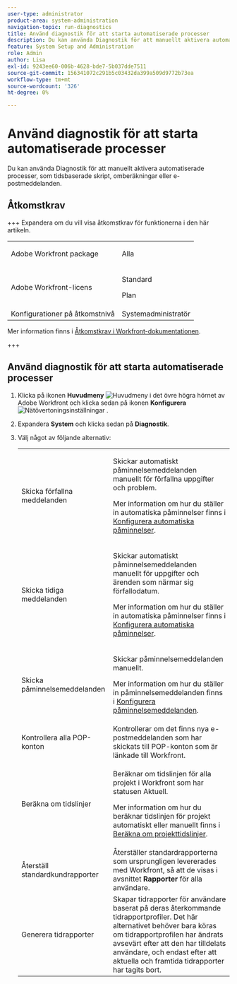 ```yaml
---
user-type: administrator
product-area: system-administration
navigation-topic: run-diagnostics
title: Använd diagnostik för att starta automatiserade processer
description: Du kan använda Diagnostik för att manuellt aktivera automatiserade processer, som tidsbaserade skript, omberäkningar eller e-postmeddelanden.
feature: System Setup and Administration
role: Admin
author: Lisa
exl-id: 9243ee60-006b-4628-bde7-5b037dde7511
source-git-commit: 156341072c291b5c03432da399a509d9772b73ea
workflow-type: tm+mt
source-wordcount: '326'
ht-degree: 0%

---
```


# Använd diagnostik för att starta automatiserade processer

<!--
<p data-mc-conditions="QuicksilverOrClassic.Draft mode">**DON'T DELETE, DRAFT OR HIDE THIS ARTICLE. IT IS LINKED TO THE PRODUCT, THROUGH THE CONTEXT SENSITIVE HELP LINKS. **</p>
-->

Du kan använda Diagnostik för att manuellt aktivera automatiserade processer, som tidsbaserade skript, omberäkningar eller e-postmeddelanden.

## Åtkomstkrav

+++ Expandera om du vill visa åtkomstkrav för funktionerna i den här artikeln.

<table style="table-layout:auto"> 
 <col> 
 <col> 
 <tbody> 
  <tr> 
   <td>Adobe Workfront package</td> 
   <td><p>Alla</p></td> 
  </tr> 
  <tr> 
   <td>Adobe Workfront-licens</td> 
   <td><p>Standard</p>
       <p>Plan</p></td>
  </tr> 
  <tr> 
   <td>Konfigurationer på åtkomstnivå</td> 
   <td>Systemadministratör</td> 
  </tr> 
 </tbody> 
</table>

Mer information finns i [Åtkomstkrav i Workfront-dokumentationen](/help/quicksilver/administration-and-setup/add-users/access-levels-and-object-permissions/access-level-requirements-in-documentation.md).

+++

## Använd diagnostik för att starta automatiserade processer

1. Klicka på ikonen **Huvudmeny** ![Huvudmeny](assets/main-menu-icon.png) i det övre högra hörnet av Adobe Workfront och klicka sedan på ikonen **Konfigurera** ![Nätövertoningsinställningar](assets/gear-icon-settings.png) .

1. Expandera **System** och klicka sedan på **Diagnostik**.
1. Välj något av följande alternativ:

   <table style="table-layout:auto"> 
    <col> 
    <col> 
    <tbody> 
     <tr> 
      <td role="rowheader">Skicka förfallna meddelanden</td> 
      <td> <p>Skickar automatiskt påminnelsemeddelanden manuellt för förfallna uppgifter och problem. </p> <p>Mer information om hur du ställer in automatiska påminnelser finns i <a href="../../../administration-and-setup/manage-workfront/emails/setting-up-automatic-reminders.md" class="MCXref xref">Konfigurera automatiska påminnelser</a>.</p> </td> 
     </tr> 
     <tr> 
      <td role="rowheader">Skicka tidiga meddelanden</td> 
      <td> <p>Skickar automatiskt påminnelsemeddelanden manuellt för uppgifter och ärenden som närmar sig förfallodatum.</p> <p>Mer information om hur du ställer in automatiska påminnelser finns i <a href="../../../administration-and-setup/manage-workfront/emails/setting-up-automatic-reminders.md" class="MCXref xref">Konfigurera automatiska påminnelser</a>.</p> </td> 
     </tr> 
     <tr> 
      <td role="rowheader">Skicka påminnelsemeddelanden</td> 
      <td> <p>Skickar påminnelsemeddelanden manuellt. </p> <p>Mer information om hur du ställer in påminnelsemeddelanden finns i <a href="../../../administration-and-setup/manage-workfront/emails/set-up-reminder-notifications.md" class="MCXref xref">Konfigurera påminnelsemeddelanden</a>.</p> </td> 
     </tr> 
     <tr> 
      <td role="rowheader">Kontrollera alla POP-konton</td> 
      <td>Kontrollerar om det finns nya e-postmeddelanden som har skickats till POP-konton som är länkade till Workfront.</td> 
     </tr> 
     <tr> 
      <td role="rowheader">Beräkna om tidslinjer</td> 
      <td> <p>Beräknar om tidslinjen för alla projekt i Workfront som har statusen Aktuell. </p> <p>Mer information om hur du beräknar tidslinjen för projekt automatiskt eller manuellt finns i <a href="../../../manage-work/projects/manage-projects/recalculate-project-timeline.md" class="MCXref xref">Beräkna om projekttidslinjer</a>.</p> </td> 
     </tr> 
     <tr> 
      <td role="rowheader">Återställ standardkundrapporter</td> 
      <td>Återställer standardrapporterna som ursprungligen levererades med Workfront, så att de visas i avsnittet <strong>Rapporter</strong> för alla användare.</td> 
     </tr> 
     <tr> 
      <td role="rowheader">Generera tidrapporter</td> 
      <td>Skapar tidrapporter för användare baserat på deras återkommande tidrapportprofiler. Det här alternativet behöver bara köras om tidrapportprofilen har ändrats avsevärt efter att den har tilldelats användare, och endast efter att aktuella och framtida tidrapporter har tagits bort.</td> 
     </tr> 
    </tbody> 
   </table>
